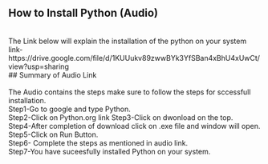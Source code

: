 ## How to Install Python (Audio)
<br>
The Link below will explain the installation of the python on your system
link-
https://drive.google.com/file/d/1KUUukv89zwwBYk3YfSBan4xBhU4xUwCt/view?usp=sharing
<br>
## Summary of Audio Link
<br><br>
The Audio contains the steps make sure to follow the steps for sccessfull installation.<br>
Step1-Go to google and type Python.<br>
Step2-Click on Python.org link<bt>
Step3-Click on dwonload on the top.<br>
Step4-After completion of download click on .exe file and window will open.<br>
Step5-Click on Run Button.<br>
Step6- Complete the steps as mentioned in audio link.<br>
Step7-You have suceesfully installed Python on your system.<br>



